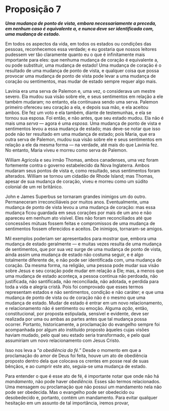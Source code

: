 # Proposição 7

***Uma mudança de ponto de vista, embora necessariamente a preceda, em nenhum caso é equivalente a, e nunca deve ser identificada com, uma mudança de estado.***

Em todos os aspectos da vida, em todos os estados ou condições das pessoas, reconhecemos essa verdade; e eu gostaria que nossos leitores pudessem ver tão claramente quanto eu o que é infinitamente mais importante para eles: que nenhuma mudança de coração é equivalente a, ou pode substituir, uma mudança de estado! Uma mudança de coração é o resultado de uma mudança de ponto de vista, e qualquer coisa que possa provocar uma mudança de ponto de vista pode levar a uma mudança de coração ou sentimentos, mas mudar de estado sempre requer algo mais.

Lavinia era uma serva de Palemon e, uma vez, o considerava um mestre severo. Ela mudou sua visão sobre ele, e seus sentimentos em relação a ele também mudaram; no entanto, ela continuava sendo uma serva. Palemon primeiro ofereceu seu coração a ela, e depois sua mão, e ela aceitou ambos. Ele fez um voto e ela também, diante de testemunhas, e ela se tornou sua esposa. Foi então, e não antes, que seu estado mudou. Ela não é mais uma *serva* — agora é uma *esposa.* Uma mudança de ponto de vista e sentimentos levou a essa mudança de estado; mas deve-se notar que isso pode não ter resultado em uma mudança de estado; pois Maria, que era outra serva de Palemon, mudou sua visão sobre ele e seus sentimentos em relação a ele da mesma forma — na verdade, até mais do que Lavinia fez. No entanto, Maria viveu e morreu como serva de Palemon.

William Agricola e seu irmão Thomas, ambos canadenses, uma vez foram fortemente contra o governo estabelecido da Nova Inglaterra. Ambos mudaram seus pontos de vista e, como resultado, seus sentimentos foram alterados. William se tornou um cidadão de Rhode Island; mas Thomas, apesar de sua mudança de coração, viveu e morreu como um súdito colonial de um rei britânico.

John e James Superbus se tornaram grandes inimigos um do outro. Permaneceram irreconciliáveis por muitos anos. Eventualmente, uma mudança de ponto de vista levou a uma mudança de coração: mas essa mudança ficou guardada em seus corações por mais de um ano e não apareceu em nenhum ato visível. Eles não foram reconciliados até que concessões mútuas fossem feitas e compromissos de uma mudança de sentimentos fossem oferecidos e aceitos. De inimigos, tornaram-se amigos.

Mil exemplos poderiam ser apresentados para mostrar que, embora uma mudança de estado geralmente — e muitas vezes resulta de uma mudança de sentimentos, que por sua vez surge de uma mudança de ponto de vista, ainda assim uma mudança de estado não costuma seguir, e é algo totalmente diferente de, e não pode ser identificada com, uma mudança de coração. Da mesma forma, na religião, uma pessoa pode mudar sua visão sobre Jesus e seu coração pode mudar em relação a Ele; mas, a menos que uma mudança de estado aconteça, a pessoa continua não perdoada, não justificada, não santificada, não reconciliada, não adotada, e perdida para toda a vida e alegria cristã. Pois foi comprovado que esses termos representam estados e não sentimentos, condição e não caráter; e que uma mudança de ponto de vista ou de coração não é o mesmo que uma mudança de estado. Mudar de estado é entrar em um novo relacionamento, e relacionamento não é sentimento ou emoção. Alguma *ação*, então, constitucional, por proposta estipulada, sensível e evidente, deve ser realizada por uma ou ambas as partes antes que tal mudança possa ocorrer. Portanto, historicamente, a proclamação do evangelho sempre foi acompanhada por algum ato instituído proposto àqueles cujas visões haviam mudado, pelo qual seu estado seria transformado, e pelo qual assumiriam um novo relacionamento com Jesus Cristo.

Isso nos leva a “*a obediência da fé.*” Desde o momento em que a proclamação do amor de Deus foi feita, houve um ato de obediência proposto dentro dela que colocava os crentes em posse real de suas bênçãos, e ao cumprir este ato, seguia-se uma mudança de estado.

Para entender o que é esse ato de fé, é importante notar que onde não há *mandamento*, não pode haver *obediência.* Esses são termos relacionados. Uma mensagem ou proclamação que não possui um mandamento nela não pode ser obedecida. Mas o evangelho pode ser obedecido ou desobedecido e, portanto, contém um mandamento. Para evitar qualquer hesitação em um assunto de tal importância, iremos provar,